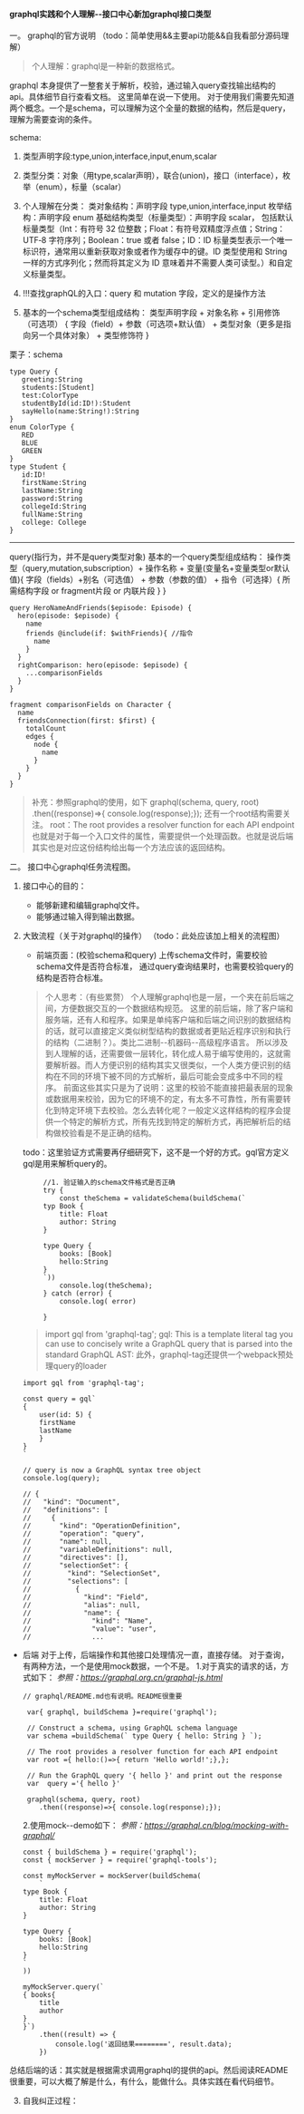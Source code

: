 #### graphql实践和个人理解--接口中心新加graphql接口类型

一。 graphql的官方说明
（todo：简单使用&&主要api功能&&自我看部分源码理解）
>个人理解：graphql是一种新的数据格式。

graphql 本身提供了一整套关于解析，校验，通过输入query查找输出结构的api。具体细节自行查看文档。
这里简单在说一下使用。
对于使用我们需要先知道两个概念。一个是schema，可以理解为这个全量的数据的结构，然后是query，理解为需要查询的条件。

schema: 
1. 类型声明字段:type,union,interface,input,enum,scalar
2. 类型分类：对象（用type,scalar声明），联合(union)，接口（interface），枚举（enum），标量（scalar）
3. 个人理解在分类：
    类对象结构：声明字段 type,union,interface,input
    枚举结构：声明字段 enum
    基础结构类型（标量类型）：声明字段 scalar， 包括默认标量类型（Int：有符号 32 位整数；Float：有符号双精度浮点值；String：UTF‐8 字符序列；Boolean：true 或者 false；ID：ID 标量类型表示一个唯一标识符，通常用以重新获取对象或者作为缓存中的键。ID 类型使用和 String 一样的方式序列化；然而将其定义为 ID 意味着并不需要人类可读型。）和自定义标量类型。

4. !!!查找graphQL的入口：query 和 mutation 字段，定义的是操作方法

5. 基本的一个schema类型组成结构：
    类型声明字段 + 对象名称 + 引用修饰（可选项） {
        字段（field）+  参数（可选项+默认值） + 类型对象（更多是指向另一个具体对象） + 类型修饰符
    }

栗子：schema
```
type Query {
   greeting:String
   students:[Student]
   test:ColorType
   studentById(id:ID!):Student
   sayHello(name:String!):String
}
enum ColorType {
   RED
   BLUE
   GREEN
}
type Student {
   id:ID!
   firstName:String
   lastName:String
   password:String
   collegeId:String
   fullName:String
   college: College
}
```


-----
query(指行为，并不是query类型对象)
 基本的一个query类型组成结构：
 操作类型（query,mutation,subscription）+ 操作名称 + 变量(变量名+变量类型or默认值){
     字段（fields）+别名（可选值） + 参数（参数的值） + 指令（可选择）{
         所需结构字段
         or
         fragment片段
         or
         内联片段
     }
 }

```
query HeroNameAndFriends($episode: Episode) {
  hero(episode: $episode) {
    name
    friends @include(if: $withFriends){ //指令
      name
    }
  }
  rightComparison: hero(episode: $episode) {
    ...comparisonFields
  }
}

fragment comparisonFields on Character {
  name
  friendsConnection(first: $first) {
    totalCount
    edges {
      node {
        name
      }
    }
  }
}
```

>补充：参照graphql的使用，如下
     graphql(schema, query, root)
        .then((response)=>{ console.log(response);});
    还有一个root结构需要关注。
> root：The root provides a resolver function for each API endpoint
也就是对于每一个入口文件的属性，需要提供一个处理函数。也就是说后端其实也是对应这份结构给出每一个方法应该的返回结构。


二。 接口中心graphql任务流程图。
1. 接口中心的目的：
    * 能够新建和编辑graphql文件。
    * 能够通过输入得到输出数据。
2. 大致流程（关于对graphql的操作）
（todo：此处应该加上相关的流程图）
   * 前端页面：(校验schema和query)
    上传schema文件时，需要校验schema文件是否符合标准，
    通过query查询结果时，也需要校验query的结构是否符合标准。

    > 个人思考：（有些累赘）
    个人理解graphql也是一层，一个夹在前后端之间，方便数据交互的一个数据结构规范。
    这里的前后端，除了客户端和服务端，还有人和程序。如果是单纯客户端和后端之间识别的数据结构的话，就可以直接定义类似树型结构的数据或者更贴近程序识别和执行的结构（二进制？）。类比二进制--机器码--高级程序语言。
    所以涉及到人理解的话，还需要做一层转化，转化成人易于编写使用的，这就需要解析器。而人方便识别的结构其实又很类似，一个人类方便识别的结构在不同的环境下被不同的方式解析，最后可能会变成多中不同的程序。
    前面这些其实只是为了说明：这里的校验不能直接把最表层的现象或数据用来校验，因为它的环境不的定，有太多不可靠性，所有需要转化到特定环境下去校验。怎么去转化呢？一般定义这样结构的程序会提供一个特定的解析方式，所有先找到特定的解析方式，再把解析后的结构做校验看是不是正确的结构。

   todo：这里验证方式需要再仔细研究下，这不是一个好的方式。gql官方定义gql是用来解析query的。
   ```
        //1. 验证输入的schema文件格式是否正确
        try {
            const theSchema = validateSchema(buildSchema(`
        typ Book {
            title: Float
            author: String
        }

        type Query {
            books: [Book]
            hello:String
        }
        `))
            console.log(theSchema);
        } catch (error) {
            console.log( error)

        }

   ```
   > import gql from 'graphql-tag';
   gql: This is a template literal tag you can use to concisely write a GraphQL query that is parsed into the standard GraphQL AST:
    此外，graphql-tag还提供一个webpack预处理query的loader
    ```
    import gql from 'graphql-tag';

    const query = gql`
    {
        user(id: 5) {
        firstName
        lastName
        }
    }
    `

    // query is now a GraphQL syntax tree object
    console.log(query);

    // {
    //   "kind": "Document",
    //   "definitions": [
    //     {
    //       "kind": "OperationDefinition",
    //       "operation": "query",
    //       "name": null,
    //       "variableDefinitions": null,
    //       "directives": [],
    //       "selectionSet": {
    //         "kind": "SelectionSet",
    //         "selections": [
    //           {
    //             "kind": "Field",
    //             "alias": null,
    //             "name": {
    //               "kind": "Name",
    //               "value": "user",
    //               ...
    ```

*  后端
    对于上传，后端操作和其他接口处理情况一直，直接存储。
    对于查询，有两种方法，一个是使用mock数据，一个不是。
    1.对于真实的请求的话，方式如下：
    *参照：https://graphql.org.cn/graphql-js.html*
    ``` 
    // graphql/README.md也有说明。README很重要

     var{ graphql, buildSchema }=require('graphql');

     // Construct a schema, using GraphQL schema language
     var schema =buildSchema(` type Query { hello: String } `);

     // The root provides a resolver function for each API endpoint
     var root ={ hello:()=>{ return 'Hello world!';},};

     // Run the GraphQL query '{ hello }' and print out the response
     var  query ='{ hello }' 

     graphql(schema, query, root)
        .then((response)=>{ console.log(response);});

    ```
    2.使用mock--demo如下：
    *参照：https://graphql.cn/blog/mocking-with-graphql/*
    ```
    const { buildSchema } = require('graphql');
    const { mockServer } = require('graphql-tools');

    const myMockServer = mockServer(buildSchema(
        `
    type Book {
        title: Float
        author: String
    }

    type Query {
        books: [Book]
        hello:String
    }
    `
    ))

    myMockServer.query(`
    { books{
        title
        author
    }
    }`)
        .then((result) => {
            console.log('返回结果========', result.data);
        })
    ```

总结后端的话：其实就是根据需求调用graphql的提供的api。然后阅读README很重要，可以大概了解是什么，有什么，能做什么。具体实践在看代码细节。


3. 自我纠正过程：

